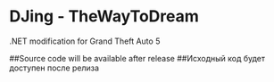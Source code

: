 # DJing - TheWayToDream
.NET modification for Grand Theft Auto 5

##Source code will be available after release
##Исходный код будет доступен после релиза
